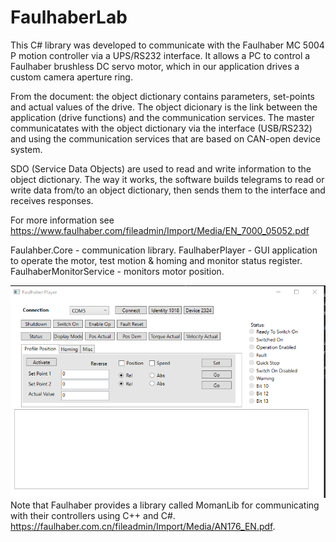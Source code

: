 # FaulhaberLab

This C# library was developed to communicate with the Faulhaber MC 5004 P motion controller via a UPS/RS232 interface. It allows a PC to control a Faulhaber brushless DC servo motor, which in our application drives a custom camera aperture ring. 

From the document: the object dictionary contains parameters, set-points and actual values of the drive.  The object dicionary is the link between the application (drive functions) and the communication services.  The master communicatates with the object dictionary via the interface (USB/RS232) and using the communication services that are based on CAN-open device system.

SDO (Service Data Objects) are used to read and write information to the object dictionary.  The way it works, the software builds telegrams to read or write data from/to an object dictionary, then sends them to the interface and receives responses.

For more information see https://www.faulhaber.com/fileadmin/Import/Media/EN_7000_05052.pdf

Faulahber.Core  - communication library.
FaulhaberPlayer - GUI application to operate the motor, test motion & homing and monitor status register.
FaulhaberMonitorService - monitors motor position.

![alt text](Readme/image.png)
Note that Faulhaber provides a library called MomanLib for communicating with their controllers using C++ and C#. https://faulhaber.com.cn/fileadmin/Import/Media/AN176_EN.pdf.

